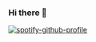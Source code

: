 ### Hi there 👋

[![spotify-github-profile](https://spotify-github-profile.vercel.app/api/view?uid=97nm6boiu94ksv9foye6qogxk&cover_image=true&theme=compact)](https://github.com/kittinan/spotify-github-profile)
